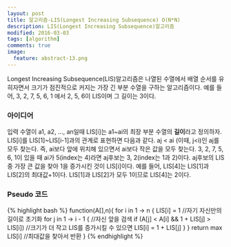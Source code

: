 ```yaml
---
layout: post
title: 알고리즘-LIS(Longest Increasing Subsequence) O(N*N) 
description: LIS(Longest Increasing Subsequence)알고리즘
modified: 2016-03-03
tags: [algorithm]
comments: true
image:
  feature: abstract-13.png
---
```


Longest Increasing Subsequence(LIS)알고리즘은 나열된 수열에서 배열 순서를 유히자면서 크기가 점진적으로 커지는 가장 긴 부분 수열을 구하는 알고리즘이다. 예를 들어, 3, 2, 7, 5, 6, 1 에서 2, 5, 6이 LIS이며 그 길이는 3이다. 

### 아이디어

입력 수열이 a1, a2, ..., an일때 LIS[i]는 a1~ai의 최장 부분 수열의 **길이**라고 정의하자.  LIS[i]를 LIS[1]~LIS[i-1]과의 관계로 표현하면 다음과 같다. 
aj < ai (이때, j<i)인 aj를 모두 찾는다. 즉, ai보다 앞에 위치해 있으면서 ai보다 작은 값을 모두 찾는다. 3, 2, 7, 5, 6, 1이 있을 때 ai가 5(index는 4)라면 aj후보는 3, 2(index는 1과 2)이다. 
aj후보의 LIS 중 가장 큰 값을 찾아 1을 증가시킨 것이 LIS[i]이다. 예를 들어, LIS[4]는 LIS[1]과 LIS[2]의 최대값+1이다. LIS[1]과 LIS[2]가 모두 1이므로 LIS[4]는 2이다.

### Pseudo 코드

{% highlight bash %}
function(A[],n){
	for i in 1 -> n {
		LIS[i] = 1 //자기 자신만의 길이로 초기화 
		for j in 1 -> i - 1 { //자신 앞을 검색
			if (A[j] < A[i] && 1 + LIS[j] > LIS[i]) //크기가 더 작고 LIS를 증가시킬 수 있으면
				LIS[i] = 1 + LIS[j] 
		}
	}
	return max LIS[i] //최대값을 찾아서 반환
}
{% endhighlight %}

